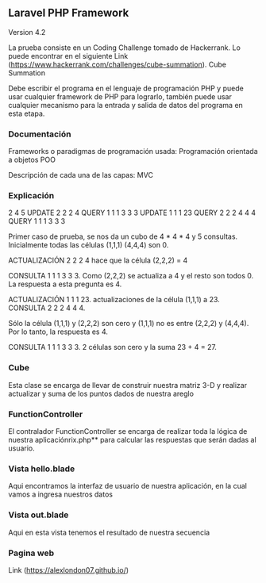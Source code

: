## Laravel PHP Framework

Version 4.2

La prueba consiste en un Coding Challenge tomado de Hackerrank. Lo puede encontrar en el siguiente Link (https://www.hackerrank.com/challenges/cube-summation). Cube Summation
 
 Debe escribir el programa en el lenguaje de programación PHP y puede usar cualquier framework de PHP para lograrlo, también puede usar cualquier mecanismo para la entrada y salida de datos del programa en esta etapa.

### Documentación

Frameworks o paradigmas de programación usada: Programación orientada a objetos POO

Descripción de cada una de las capas: MVC

### Explicación
2
4 5
UPDATE 2 2 2 4
QUERY 1 1 1 3 3 3
UPDATE 1 1 1 23
QUERY 2 2 2 4 4 4
QUERY 1 1 1 3 3 3


Primer caso de prueba, se nos da un cubo de 4 * 4 * 4 y 5 consultas. Inicialmente todas las células (1,1,1) (4,4,4) son 0.

ACTUALIZACIÓN 2 2 2 4 hace que la célula (2,2,2) = 4

CONSULTA 1 1 1 3 3 3. Como (2,2,2) se actualiza a 4 y el resto son todos 0. La respuesta a esta pregunta es 4.

ACTUALIZACIÓN 1 1 1 23. actualizaciones de la célula (1,1,1) a 23. CONSULTA 2 2 2 4 4 4.

Sólo la célula (1,1,1) y (2,2,2) son cero y (1,1,1) no es entre (2,2,2) y (4,4,4). Por lo tanto, la respuesta es 4.

CONSULTA 1 1 1 3 3 3. 2 células son cero y la suma 23 + 4 = 27.

 ### Cube
 Esta clase se encarga de llevar de construir nuestra matriz 3-D y realizar actualizar y suma de los puntos dados de nuestra areglo

 ### FunctionController
 El contralador FunctionController se encarga de realizar toda la lógica de nuestra aplicaciónrix.php** para calcular las respuestas que serán dadas al usuario.

 ### Vista hello.blade
 Aqui encontramos la interfaz de usuario de nuestra aplicación, en la cual vamos a ingresa nuestros datos

 ### Vista out.blade
 Aqui en esta vista tenemos el resultado de nuestra secuencia

### Pagina web
Link (https://alexlondon07.github.io/)

